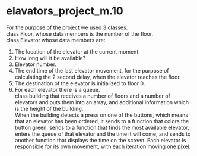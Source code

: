 # elavators_project_m.10
For the purpose of the project we used 3 classes.  
class Floor, whose data members is the number of the floor.  
class Elevator whose data members are: 
1. The location of the elevator at the current moment.  
2. How long will it be available?  
3. Elevator number.  
4. The end time of the last elevator movement, for the purpose of calculating the 2 second delay, when the elevator reaches the floor. 
5. The destination of the elevator is initialized to floor 0. 
6. For each elevator there is a queue.  
class building that receives a number of floors and a number of elevators and puts them into an array, and additional information which is the height of the building.  
When the building detects a press on one of the buttons, which means that an elevator has been ordered, it sends to a function that colors the button green, sends to a function that finds the most available elevator, enters the queue of that elevator and the time it will come, and sends to another function that displays the time on the screen.   Each elevator is responsible for its own movement, with each iteration moving one pixel.
